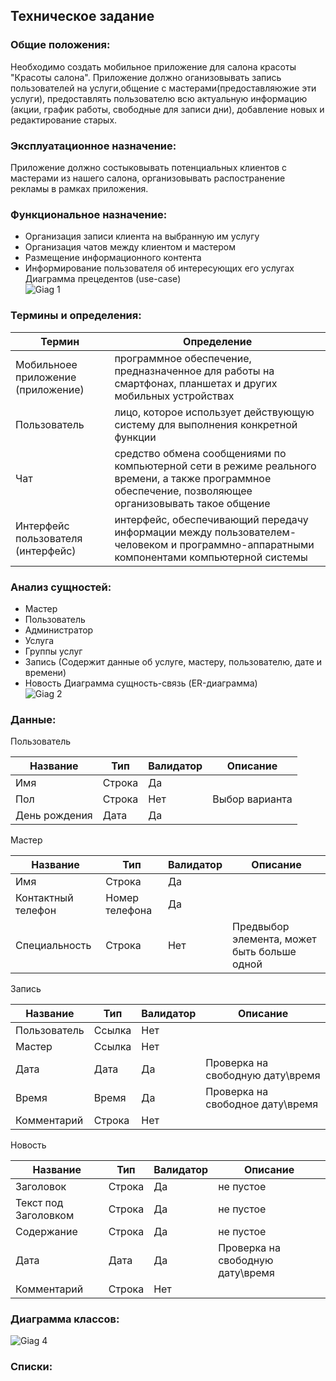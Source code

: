 ## Техническое задание  

### Общие положения:  

Необходимо создать мобильное приложение для салона красоты "Красоты салона". Приложение должно оганизовывать запись пользователей на услуги,общение с мастерами(предоставляюжие эти услуги), 
предоставлять пользователю всю актуальную информацию (акции, график работы, свободные для записи дни), 
добавление новых и редактирование старых.  

### Эксплуатационное назначение:  

Приложение должно состыковывать потенциальных клиентов с мастерами из нашего салона, организовывать распостранение рекламы в рамках приложения.  

### Функциональное назначение:  
+ Организация записи клиента на выбранную им услугу
+ Организация чатов между клиентом и мастером
+ Размещение информационного контента
+ Информирование пользователя об интересующих его услугах     
Диаграмма прецедентов (use-case)<br/>
![Giag 1](https://yuml.me/a8f469bf)<br/>

### Термины и определения:    
Термин | Определение
-------------- | ---------------------
Мобильноее приложение (приложение) |  программное обеспечение, предназначенное для работы на смартфонах, планшетах и других мобильных устройствах
Пользователь | лицо, которое использует действующую систему для выполнения конкретной функции
Чат | средство обмена сообщениями по компьютерной сети в режиме реального времени, а также программное обеспечение, позволяющее организовывать такое общение
Интерфейс пользователя (интерфейс) | интерфейс, обеспечивающий передачу информации между пользователем-человеком и программно-аппаратными компонентами компьютерной системы   
### Анализ сущностей: 
+ Мастер
+ Пользователь
+ Администратор
+ Услуга
+ Группы услуг
+ Запись (Содержит данные об услуге, мастеру, пользователю, дате и времени)  
+ Новость
Диаграмма сущность-связь (ER-диаграмма)<br/>
![Giag 2](https://www.gliffy.com/go/share/image/swpj1ti0hyue33pg5yet.png?utm_medium=live-embed&utm_source=custom) <br/>
### Данные:  
Пользователь  

Название | Тип | Валидатор | Описание
-----|-----|-----|----
Имя | Строка | Да |
Пол | Строка | Нет | Выбор варианта
День рождения | Дата | Да |  

Мастер  

Название | Тип | Валидатор | Описание
-----|-----|-----|----
Имя | Строка | Да |
Контактный телефон | Номер телефона | Да | 
Специальность | Строка | Нет | Предвыбор элемента, может быть больше одной  

Запись  

Название | Тип | Валидатор | Описание
-----|-----|-----|----
Пользователь | Ссылка | Нет |
Мастер | Ссылка | Нет | 
Дата | Дата | Да | Проверка на свободную дату\время
Время | Время | Да |Проверка на свободное дату\время
Комментарий | Строка | Нет |  

Новость  

Название | Тип | Валидатор | Описание
-----|-----|-----|----
Заголовок | Строка | Да | не пустое
Текст под Заголовком |  Строка | Да | не пустое
Содержание |  Строка | Да | не пустое
Дата | Дата | Да | Проверка на свободную дату\время
Комментарий | Строка | Нет |

### Диаграмма классов:  
![Giag 4](http://yuml.me/f7515cfd)<br/>

### Списки: 



  
  





